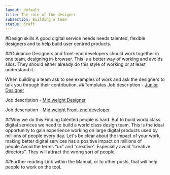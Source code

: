 ```yaml
---
layout: default
title: The role of the designer
subsection: Building a team
status: draft
---
```

    
#Design skills
A good digital service needs needs talented, flexible designers and to help build user centred products.

##Guidance
Designers and front-end developers should work together in one team, designing in-browser. This is a better way of working and avoids silos. They should either already do this style of working or at least understand it.

When building a team ask to see examples of work and ask the designers to talk you through their contribution.
##Templates
Job description - [Junior Designer](https://docs.google.com/a/digital.cabinet-office.gov.uk/document/d/1CVrjAcXp6o6LqZagiqmkaZt-QxRG4jqYoPvzLBxdxLk/)

Job description - [Mid weight Designer](https://docs.google.com/a/digital.cabinet-office.gov.uk/document/d/1fYYvpwlX2SnKQNHnVZetlN4HwaznotmHDzd7CToDFQU/)

Job description - [Mid weight Front-end developer](https://docs.google.com/a/digital.cabinet-office.gov.uk/document/d/1Aa3mZn3131Y7byIykLftOhmIoCUe4u--faWFBJQkFqM/edit)

##Why we do this
Finding talented people is hard. But to build world class digital services we need to build a world class design team. This is the ideal opportunity to gain experience working on large digital products used by millions of people every day. Let's be clear about the impact of your work, making better digital services has a positive impact on millions of people.Avoid the terms “ux” and “creative”. Especially avoid “creative directors”. They will attract the wrong sort of people.

##Further reading
Link within the Manual, or to other posts, that will help people to work on the tool.
